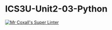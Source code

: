 # ICS3U-Unit2-03-Python

[![Mr Coxall's Super Linter](https://github.com/joannesanthosh/ICS3U-Unit2-03-Python/workflows/Mr%20Coxall's%20Super%20Linter/badge.svg)](https://github.com/joannesanthosh/ICS3U-Unit2-03-Python/actions/)
